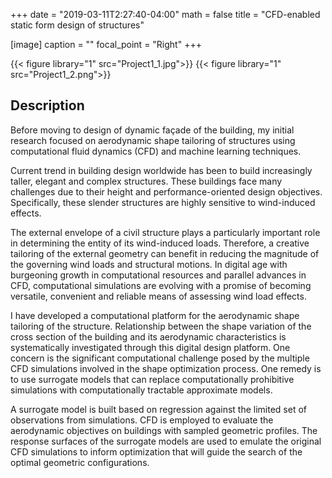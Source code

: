 +++
date = "2019-03-11T2:27:40-04:00"
math = false
title = "CFD-enabled static form design of structures"

[image]
  caption = ""
  focal_point = "Right"
+++

{{< figure library="1" src="Project1_1.jpg">}}
{{< figure library="1" src="Project1_2.png">}}

## Description
Before moving to design of dynamic façade of the building, my initial research focused on aerodynamic shape tailoring of structures using computational fluid dynamics (CFD) and machine learning techniques.

Current trend in building design worldwide has been to build increasingly taller, elegant and complex structures. These buildings face many challenges due to their height and performance-oriented design objectives. Specifically, these slender structures are highly sensitive to wind-induced effects. 

The external envelope of a civil structure plays a particularly important role in determining the entity of its wind-induced loads. Therefore, a creative tailoring of the external geometry can benefit in reducing the magnitude of the governing wind loads and structural motions. In digital age with burgeoning growth in computational resources and parallel advances in CFD, computational simulations are evolving with a promise of becoming versatile, convenient and reliable means of assessing wind load effects. 

I have developed a computational platform for the aerodynamic shape tailoring of the structure. Relationship between the shape variation of the cross section of the building and its aerodynamic characteristics is systematically investigated through this digital design platform. One concern is the significant computational challenge posed by the multiple CFD simulations involved in the shape optimization process. One remedy is to use surrogate models that can replace computationally prohibitive simulations with computationally tractable approximate models.

A surrogate model is built based on regression against the limited set of observations from simulations. CFD is employed to evaluate the aerodynamic objectives on buildings with sampled geometric profiles. The response surfaces of the surrogate models are used to emulate the original CFD simulations to inform optimization that will guide the search of the optimal geometric configurations.
